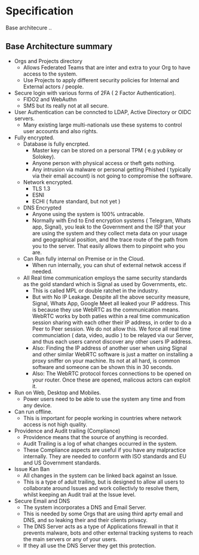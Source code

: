 # Specification

Base architecure ..

## Base Architecture summary

- Orgs and Projects directory
    - Allows Federated Teams that are inter and extra to your Org to have access to the system.
    - Use Projects to apply different security policies for Internal and External actors / people.
- Secure login with various forms of 2FA ( 2 Factor Authentication).
    - FIDO2 and WebAuthn 
    - SMS but its really not at all secure. 
- User Authentication can be conncted to LDAP, Active Directory or OIDC servers. 
    - Many existing large multi-nationals use these systems to control user accounts and also rights.
- Fully encrypted.
    - Database is fully encrpted. 
        - Master key can be stored on a personal TPM ( e.g yubikey or Solokey). 
        - Anyone person with physical access or theft gets nothing.
        - Any intrusion via malware or personal getting Phished ( typically via their email account) is not going to compromise the software.
    - Network encrypted.
        - TLS 1.3 
        - ESNI
        - ECHI ( future standard, but not yet )
    - DNS Encrypted
        - Anyone using the system is 100% untracable. 
        - Normally with End to End encryption systems ( Telegram, Whats app, Signal), you leak to the Government and the ISP that your are using the system and they collect meta data on your usage and geographical position, and the trace route of the path from you to the server. That easily allows them to pinpoint who you are.
    - Can Run fully internal on Premise or in the Cloud.
        - When run internally, you can shut of external netwok access if needed.
    - All Real time communication employs the same security standards as the gold standard which is Signal as used by Governments, etc.
        - This is called MPL or double ratchet in the industry. 
        - But with No IP Leakage. Despite all the above security measure, Signal, Whats App, Google Meet all leaked your IP address. This is because they use WebRTC as the communication means. WebRTC works by both paties within a real time communication session sharing with each other their IP address, in order to do a Peer to Peer session. We do not allow this. We force all real time communciation ( data, video, audio ) to be relayed via our Server, and thus each users cannot discover any other users IP address. 
        - Also: Finding the IP address of another user when using Signal and other similar WebRTC software is just a matter on installing a proxy sniffer on your machine. Its not at all hard, is common software and someone can be shown this in 30 seconds.
        - Also: The WebRTC protocol forces connections to be opened on your router. Once these are opened, malicous actors can exploit it.
- Run on Web, Desktop and Mobiles.
    - Power users need to be able to use the system any time and from any device.
- Can run offline.
    - This is important for people working in countries where network access is not high quality.
- Providence and Audit trailing (Compliance)
    - Providence means that the source of anything is recorded.
    - Audit Trailing is a log of what changes occurred in the system. 
    - These Compliance aspects are useful if you have any malpractice internally. They are needed to conform with ISO standards and EU and US Government standards.
- Issue Kan Ban
    - All changes in the system can be linked back against an Issue.
    - This is a type of aduit trailing, but is designed to allow all users to collaborate around Issues and work collectivly to resolve them, whilst keeping an Audit trail at the Issue level. 
- Secure Email and DNS
    - The system incorporates a DNS and Email Server.
    - This is needed by some Orgs that are using third aprty email and DNS, and so leaking their and their clients privacy.
    - The DNS Server acts as a type of Applications firewall in that it prevents malware, bots and other external tracking systems to reach the main servers or any of your users. 
    - If they all use the DNS Server they get this protection. 
